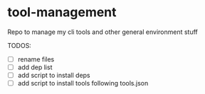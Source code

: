 # tool-management
Repo to manage my cli tools and other general environment stuff


TODOS:
- [ ] rename files
- [ ] add dep list
- [ ] add script to install deps
- [ ] add script to install tools following tools.json

